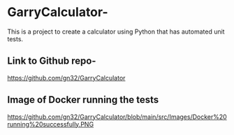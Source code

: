 # GarryCalculator-
This is a project to create a calculator using Python that has automated unit tests.
## Link to Github repo-
https://github.com/gn32/GarryCalculator
## Image of Docker running the tests
https://github.com/gn32/GarryCalculator/blob/main/src/Images/Docker%20running%20successfully.PNG
